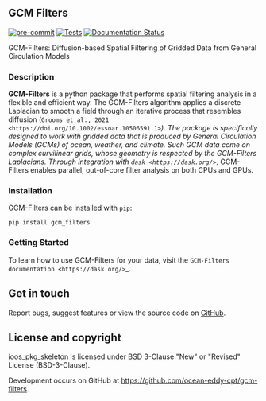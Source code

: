 ## GCM Filters

[![pre-commit](https://github.com/ocean-eddy-cpt/gcm-filters/workflows/pre-commit/badge.svg)](https://github.com/ocean-eddy-cpt/gcm-filters/actions?query=workflow%3Apre-commit)
[![Tests](https://github.com/ocean-eddy-cpt/gcm-filters/workflows/Tests/badge.svg)](https://github.com/ocean-eddy-cpt/gcm-filters/actions?query=workflow%3ATests)
[![Documentation Status](https://readthedocs.org/projects/gcm-filters/badge/?version=latest)](https://gcm-filters.readthedocs.io/en/latest/?badge=latest)

GCM-Filters: Diffusion-based Spatial Filtering of Gridded Data from General Circulation Models

### Description

**GCM-Filters** is a python package that performs spatial filtering analysis in a flexible and efficient way.
The GCM-Filters algorithm applies a discrete Laplacian to smooth a field through an iterative process that resembles diffusion (`Grooms et al., 2021 <https://doi.org/10.1002/essoar.10506591.1>`_).
The package is specifically designed to work with gridded data that is produced by General Circulation Models (GCMs) of ocean, weather, and climate.
Such GCM data come on complex curvilinear grids, whose geometry is respected by the GCM-Filters Laplacians.
Through integration with `dask <https://dask.org/>`_, GCM-Filters enables parallel, out-of-core filter analysis on both CPUs and GPUs.

### Installation

GCM-Filters can be installed with `pip`:

```shell
pip install gcm_filters
```

### Getting Started

To learn how to use GCM-Filters for your data, visit the `GCM-Filters documentation <https://dask.org/>`_.


## Get in touch

Report bugs, suggest features or view the source code on [GitHub](https://github.com/ocean-eddy-cpt/gcm-filters).


## License and copyright

ioos_pkg_skeleton is licensed under BSD 3-Clause "New" or "Revised" License (BSD-3-Clause).

Development occurs on GitHub at <https://github.com/ocean-eddy-cpt/gcm-filters>.
